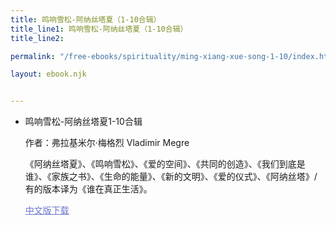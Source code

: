 ```yaml
---
title: 鸣响雪松-阿纳丝塔夏（1-10合辑）
title_line1: 鸣响雪松-阿纳丝塔夏（1-10合辑）
title_line2: 

permalink: "/free-ebooks/spirituality/ming-xiang-xue-song-1-10/index.html"

layout: ebook.njk


---
```


 

- 鸣响雪松-阿纳丝塔夏1-10合辑

  作者：弗拉基米尔·梅格烈 Vladimir Megre
  
  《阿纳丝塔夏》、《鸣响雪松》、《爱的空间》、《共同的创造》、《我们到底是谁》、《家族之书》、《生命的能量》、《新的文明》、《爱的仪式》、《阿纳丝塔》/ 有的版本译为《谁在真正生活》。
  
  <a href="https://toonwoo.com/free-ebooks/spirituality/ming-xiang-xue-song-1-10/ming-xiang-xue-song-1-10.pdf" style="color:#6B77CC; text-decoration: underline;" 
       target="_blank">中文版下载  </a>
  
  

 
